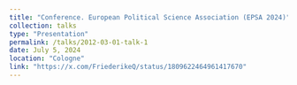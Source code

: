 ```yaml
---
title: "Conference. European Political Science Association (EPSA 2024)"
collection: talks
type: "Presentation"
permalink: /talks/2012-03-01-talk-1
date: July 5, 2024
location: "Cologne"
link: "https://x.com/FriederikeQ/status/1809622464961417670"
---
```


